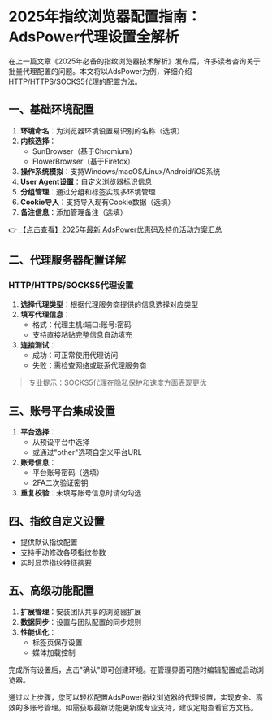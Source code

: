 # 2025年指纹浏览器配置指南：AdsPower代理设置全解析

在上一篇文章《2025年必备的指纹浏览器技术解析》发布后，许多读者咨询关于批量代理配置的问题。本文将以AdsPower为例，详细介绍HTTP/HTTPS/SOCKS5代理的配置方法。

## 一、基础环境配置

1. **环境命名**：为浏览器环境设置易识别的名称（选填）
2. **内核选择**：
   - SunBrowser（基于Chromium）
   - FlowerBrowser（基于Firefox）
3. **操作系统模拟**：支持Windows/macOS/Linux/Android/iOS系统
4. **User Agent设置**：自定义浏览器标识信息
5. **分组管理**：通过分组和标签实现多环境管理
6. **Cookie导入**：支持导入现有Cookie数据（选填）
7. **备注信息**：添加管理备注（选填）

👉 [【点击查看】2025年最新 AdsPower优惠码及特价活动方案汇总](https://bit.ly/adspower_free)

## 二、代理服务器配置详解

### HTTP/HTTPS/SOCKS5代理设置

1. **选择代理类型**：根据代理服务商提供的信息选择对应类型
2. **填写代理信息**：
   - 格式：代理主机:端口:账号:密码
   - 支持直接粘贴完整信息自动填充
3. **连接测试**：
   - 成功：可正常使用代理访问
   - 失败：需检查网络或联系代理服务商

> 专业提示：SOCKS5代理在隐私保护和速度方面表现更优

## 三、账号平台集成设置

1. **平台选择**：
   - 从预设平台中选择
   - 或通过"other"选项自定义平台URL
2. **账号信息**：
   - 平台账号密码（选填）
   - 2FA二次验证密钥
3. **重复校验**：未填写账号信息时请勿勾选

## 四、指纹自定义设置

- 提供默认指纹配置
- 支持手动修改各项指纹参数
- 实时显示指纹特征摘要

## 五、高级功能配置

1. **扩展管理**：安装团队共享的浏览器扩展
2. **数据同步**：设置与团队配置的同步规则
3. **性能优化**：
   - 标签页保存设置
   - 媒体加载控制

完成所有设置后，点击"确认"即可创建环境。在管理界面可随时编辑配置或启动浏览器。

通过以上步骤，您可以轻松配置AdsPower指纹浏览器的代理设置，实现安全、高效的多账号管理。如需获取最新功能更新或专业支持，建议定期查看官方文档。